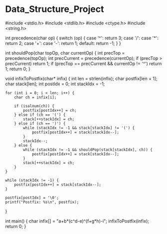 # Data_Structure_Project
#include <stdio.h>
#include <stdlib.h>
#include <ctype.h>
#include <string.h>

int precedence(char op) {
    switch (op) {
        case '^': return 3;
        case '/': case '*': return 2;
        case '+': case '-': return 1;
        default: return -1;
    }
}

int shouldPop(char topOp, char currentOp) {
    int precTop = precedence(topOp);
    int precCurrent = precedence(currentOp);
    if (precTop > precCurrent)
        return 1;
    if (precTop == precCurrent && currentOp != '^')
        return 1;
    return 0;
}

void infixToPostfix(char* infix) {
    int len = strlen(infix);
    char postfix[len + 1];
    char stack[len];
    int postIdx = 0;
    int stackIdx = -1;

    for (int i = 0; i < len; i++) {
        char ch = infix[i];

        if (isalnum(ch)) {
            postfix[postIdx++] = ch;
        } else if (ch == '(') {
            stack[++stackIdx] = ch;
        } else if (ch == ')') {
            while (stackIdx != -1 && stack[stackIdx] != '(') {
                postfix[postIdx++] = stack[stackIdx--];
            }
            stackIdx--;
        } else {
            while (stackIdx != -1 && shouldPop(stack[stackIdx], ch)) {
                postfix[postIdx++] = stack[stackIdx--];
            }
            stack[++stackIdx] = ch;
        }
    }

    while (stackIdx != -1) {
        postfix[postIdx++] = stack[stackIdx--];
    }

    postfix[postIdx] = '\0';
    printf("Postfix: %s\n", postfix);
}

int main() {
    char infix[] = "a+b*(c^d-e)^(f+g*h)-i";
    infixToPostfix(infix);
    return 0;
}
